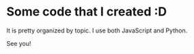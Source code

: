 # Some code that I created :D

It is pretty organized by topic. I use both JavaScript and Python.

See you!
